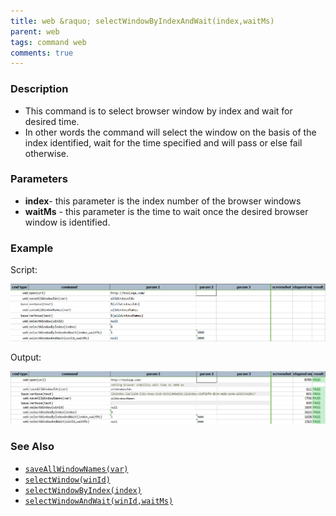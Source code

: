 ```yaml
---
title: web &raquo; selectWindowByIndexAndWait(index,waitMs)
parent: web
tags: command web
comments: true
---
```


### Description

- This command is to select browser window by index and wait for desired time.
- In other words the command will select the window on the basis of the index identified, wait for the time specified and will pass or else fail otherwise.

### Parameters

- **index**\- this parameter is the index number of the browser windows
- **waitMs** - this parameter is the time to wait once the desired browser window is identified.

### Example

 Script:

![](image/selectWindowByIndexAndWait_01.png)

 Output:

![](image/selectWindowByIndexAndWait_02.png)

### See Also

- [`saveAllWindowNames(var)`](saveAllWindowNames(var))
- [`selectWindow(winId)`](selectWindow(winId))
- [`selectWindowByIndex(index)`](selectWindowByIndex(index))
- [`selectWindowAndWait(winId,waitMs)`](selectWindowAndWait(winId,waitMs))